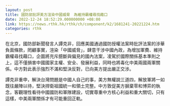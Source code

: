 ```yaml
---
layout: post
title: 國防部批評美方渲染中國威脅　為維持霸權尋找藉口
date: 2022-12-24 18:52:29.000000000 +08:00
link: https://news.rthk.hk/rthk/ch/component/k2/1681241-20221224.htm
categories: rthk
---
```


在北京，國防部新聞發言人譚克非，回應美國通過國防授權法案時批評法案的涉華負面條款，罔顧事實，渲染「中國威脅」，肆意干涉中國內政，為增加軍費、維持霸權尋找藉口，企圖將充斥臆斷與偏見的國內法案，凌駕於國際關係基本準則之上，這不僅損害中國國家主權、安全、發展利益，同時也將毒化中美兩國兩軍關係。中方對此表示強烈不滿和堅決反對，已向美方提出嚴正交涉。

譚克非重申，解決台灣問題是中國人自己的事，美方無權說三道四，解放軍將一如既往嚴陣以待，堅決捍衛祖國統一和領土完整。中方敦促美方摒棄零和博弈的執念，客觀理性看待中國國防和軍隊建設，切實尊重中方核心利益和重大關切，只有這樣，中美兩軍關係才有可能重回正軌。
